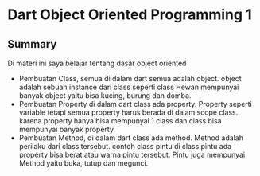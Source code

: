 # Dart Object Oriented Programming 1
## Summary
Di materi ini saya belajar tentang dasar object oriented
- Pembuatan Class, semua di dalam dart semua adalah object. object adalah sebuah instance dari class seperti class Hewan mempunyai banyak object yaitu bisa kucing, burung dan domba.
- Pembuatan Property di dalam dart class ada property. Property seperti variable tetapi semua property harus berada di dalam scope class. karena property hanya bisa mempunyai 1 class dan class bisa mempunyai banyak property.
- Pembuatan Method, di dalam dart class ada method. Method adalah perilaku dari class tersebut. contoh class pintu di class pintu ada property bisa berat atau warna pintu tersebut. Pintu juga mempunyai Method yaitu buka, tutup dan megunci.